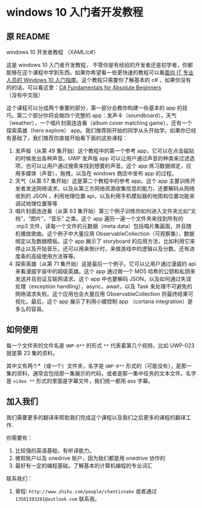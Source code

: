 # windows 10 入门者开发教程

## 原 README
windows 10 开发者教程 （XAML/c#）

这是 windows 10 入门者开发教程， 不管你是有经验的开发者还是初学者，你都能够在这个课程中学到东西。如果你希望看一些更快速的教程可以看[面向 IT 专业人员的 Windows 10 入门指南](https://mva.microsoft.com/zh-cn/training-courses/-it-windows-10--10629)。这个教程只需要你了解基本的 c# ，如果你没有的的话，可以看这里：[C# Fundamentals for Absolute Beginners](https://mva.microsoft.com/en-us/training-courses/c-fundamentals-for-absolute-beginners-8295?l=lQifIGYy_5004984382)（没有中文版）

这个课程可以分成两个重要的部分，第一部分会教你构建一些基本的 app 的技巧。第二个部分你将会做四个完整的 app：发声卡（soundboard），天气（weather），一个唱片封面连连看（album cover matching game），还有一个探索英雄（hero explore） app。我们推荐刚开始的同学从头开始学。如果你已经有基础了，我们推荐你直接开始看下面的这些课程：

1. 发声板（从第 49 集开始）这个教程中的第一个参考 app，它可以在点击磁贴的时候发出各种声音。UWP 发声版 app 可以让用户通过声音的种类来过滤选项，也可以让用户通过搜索来找到想要的声音。这个 app 练习数据绑定，应用多媒体（声音），拖拽，以及在 windows 商店中发布 app 的过程。
2. 天气（从第 57 集开始）这是第二个教程中的参考 app。这个 app 主要训练开发者发送网络请求，以及从第三方网络资源收集信息的能力，还要解码从网络收到的 JSON ，利用地理位置 api，以及利用手机模拟器的地图和位置功能来调试地理位置等等
3. 唱片封面连连看（从第 63 集开始）第三个例子训练你如何进入文件夹比如“文档”，“图片”，“音乐” 之类。这个 app 遍历一遍一个文件夹来找到所有的 .mp3 文件，读每一个文件的元数据（meta data）包括唱片集画面，并且随机播放歌曲。这个例子中大量应用 ObservableCollection（可观察集），数据绑定以及数据模板。这个 app 展示了 storyboard 的应用方法，比如利用它来停止以及开始音乐，还可以用来倒计时，来做游戏中的逻辑以及分数。还有进度条的高级使用方法等等。
4. 探索英雄（从第 71 集开始）这是最后一个例子。它可以让用户通过漫威的 api 来看漫威宇宙中的超级英雄。这个 app 通过做一个 MD5 哈希的公钥和私钥来发送并且验证互联网请求。这个 app 中也要解码 JSON，以及如何通过失误处理（exception handling），async，await，以及 Task 来处理不可避免的网络请求失败。这个应用也会大量应用 ObservableCollection 将最终结果可视化。最后，这个 app 展示了利用小娜控制 app （cortana integration）是多么的容易。

## 如何使用

每一个文件夹的文件名是 `UWP-0**` 的形式 `**` 代表着第几个视频，比如 UWP-023 就是第 23 集的资料。

其中又有两个*（或一个）文件夹，名字是 `UWP-0**` 形式的（可能没有），是那一集的资料，通常会包括那一集展示的代码，或者是那一集中任务的文本文件。名字是 `video **` 形式的里面是字幕文件，我们统一都用 ass 字幕。

## 加入我们
我们需要更多的翻译来帮助我们完成这个课程以及我们之后更多的课程的翻译工作.

你需要有：

1. 比较强的英语基础，有听译能力。
2. 微软账户以及 onedrive 账户，因为我们都是用 onedrive 协作的
2. 最好有一定的编程基础，了解基本的计算机编程的专业词汇

联系我们：

1. 章程: `http://www.zhihu.com/people/chantisnake` 或者通过 `13501393281@outlook.com` 联系我。